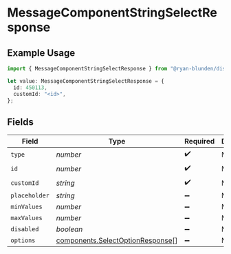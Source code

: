 # MessageComponentStringSelectResponse

## Example Usage

```typescript
import { MessageComponentStringSelectResponse } from "@ryan-blunden/discord/models/components";

let value: MessageComponentStringSelectResponse = {
  id: 450113,
  customId: "<id>",
};
```

## Fields

| Field                                                                                | Type                                                                                 | Required                                                                             | Description                                                                          |
| ------------------------------------------------------------------------------------ | ------------------------------------------------------------------------------------ | ------------------------------------------------------------------------------------ | ------------------------------------------------------------------------------------ |
| `type`                                                                               | *number*                                                                             | :heavy_check_mark:                                                                   | N/A                                                                                  |
| `id`                                                                                 | *number*                                                                             | :heavy_check_mark:                                                                   | N/A                                                                                  |
| `customId`                                                                           | *string*                                                                             | :heavy_check_mark:                                                                   | N/A                                                                                  |
| `placeholder`                                                                        | *string*                                                                             | :heavy_minus_sign:                                                                   | N/A                                                                                  |
| `minValues`                                                                          | *number*                                                                             | :heavy_minus_sign:                                                                   | N/A                                                                                  |
| `maxValues`                                                                          | *number*                                                                             | :heavy_minus_sign:                                                                   | N/A                                                                                  |
| `disabled`                                                                           | *boolean*                                                                            | :heavy_minus_sign:                                                                   | N/A                                                                                  |
| `options`                                                                            | [components.SelectOptionResponse](../../models/components/selectoptionresponse.md)[] | :heavy_minus_sign:                                                                   | N/A                                                                                  |